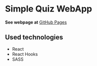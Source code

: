 # Simple Quiz WebApp

**See webpage at** [GitHub Pages](https://maciejsiara.github.io/Simple-Quiz/)

## Used technologies
-  React
-  React Hooks
-  SASS
